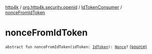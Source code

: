 [http4k](../../index.md) / [org.http4k.security.openid](../index.md) / [IdTokenConsumer](index.md) / [nonceFromIdToken](./nonce-from-id-token.md)

# nonceFromIdToken

`abstract fun nonceFromIdToken(idToken: `[`IdToken`](../-id-token/index.md)`): `[`Nonce`](../-nonce/index.md)`?` [(source)](https://github.com/http4k/http4k/blob/master/http4k-security-oauth/src/main/kotlin/org/http4k/security/openid/IdTokenConsumer.kt#L4)
